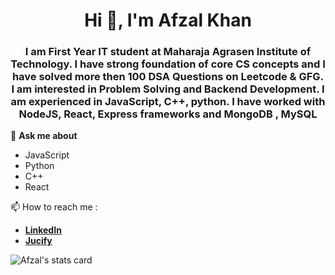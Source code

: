 <h1 align="center">Hi 👋, I'm Afzal Khan</h1>
<h3 align="center">I am First Year IT student at Maharaja Agrasen Institute of Technology. I have strong foundation of core CS concepts and I have solved more then 100 DSA Questions on Leetcode & GFG. I am interested in Problem Solving and Backend Development. I am experienced in JavaScript, C++, python. I have worked with NodeJS, React, Express frameworks and MongoDB , MySQL </h3>

💬 **Ask me about**
  - JavaScript
  - Python
  - C++
  - React

📫 How to reach me : 
 - [**LinkedIn**](https://www.linkedin.com/in/afzal-khan) <a href="https://www.linkedin.com/in/afzal-khan-802109208" target="_blank"></a>
 - [**Jucify**](https://afzl210.github.io/Jucify/)

<p align="left"> <img src="https://github-readme-stats.vercel.app/api?username=AFZL210&show_icons=true&count_private=true&theme=algolia" alt="Afzal's stats card"/> </p>
